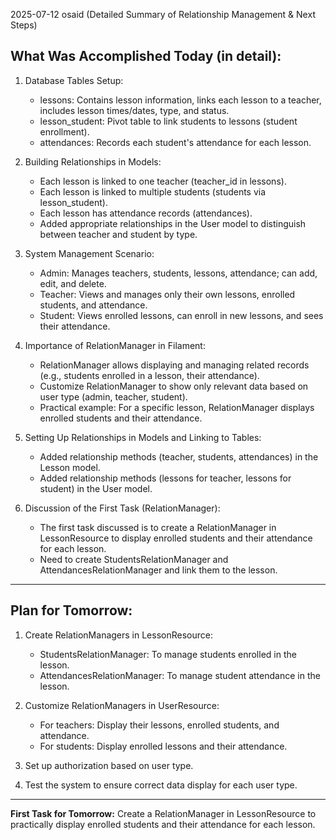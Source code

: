 

2025-07-12 osaid (Detailed Summary of Relationship Management & Next Steps)

## What Was Accomplished Today (in detail):

1. Database Tables Setup:
   - lessons: Contains lesson information, links each lesson to a teacher, includes lesson times/dates, type, and status.
   - lesson_student: Pivot table to link students to lessons (student enrollment).
   - attendances: Records each student's attendance for each lesson.

2. Building Relationships in Models:
   - Each lesson is linked to one teacher (teacher_id in lessons).
   - Each lesson is linked to multiple students (students via lesson_student).
   - Each lesson has attendance records (attendances).
   - Added appropriate relationships in the User model to distinguish between teacher and student by type.

3. System Management Scenario:
   - Admin: Manages teachers, students, lessons, attendance; can add, edit, and delete.
   - Teacher: Views and manages only their own lessons, enrolled students, and attendance.
   - Student: Views enrolled lessons, can enroll in new lessons, and sees their attendance.

4. Importance of RelationManager in Filament:
   - RelationManager allows displaying and managing related records (e.g., students enrolled in a lesson, their attendance).
   - Customize RelationManager to show only relevant data based on user type (admin, teacher, student).
   - Practical example: For a specific lesson, RelationManager displays enrolled students and their attendance.

5. Setting Up Relationships in Models and Linking to Tables:
   - Added relationship methods (teacher, students, attendances) in the Lesson model.
   - Added relationship methods (lessons for teacher, lessons for student) in the User model.

6. Discussion of the First Task (RelationManager):
   - The first task discussed is to create a RelationManager in LessonResource to display enrolled students and their attendance for each lesson.
   - Need to create StudentsRelationManager and AttendancesRelationManager and link them to the lesson.

---

## Plan for Tomorrow:

1. Create RelationManagers in LessonResource:
   - StudentsRelationManager: To manage students enrolled in the lesson.
   - AttendancesRelationManager: To manage student attendance in the lesson.

2. Customize RelationManagers in UserResource:
   - For teachers: Display their lessons, enrolled students, and attendance.
   - For students: Display enrolled lessons and their attendance.

3. Set up authorization based on user type.

4. Test the system to ensure correct data display for each user type.

---

**First Task for Tomorrow:**
Create a RelationManager in LessonResource to practically display enrolled students and their attendance for each lesson.